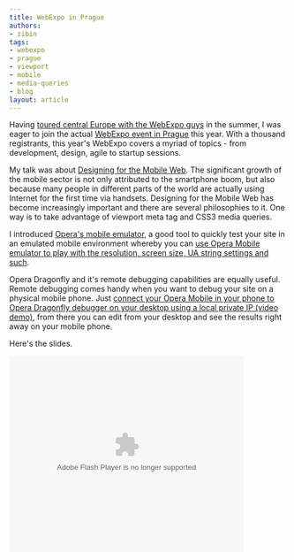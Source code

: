 ```yaml
---
title: WebExpo in Prague
authors:
- zibin
tags:
- webexpo
- prague
- viewport
- mobile
- media-queries
- blog
layout: article
---
```

<p>
Having <a href="http://my.opera.com/ODIN/blog/opera-on-the-road-in-bratislava-budapest-vienna">toured central Europe with the WebExpo guys</a> in the summer, I was eager to join the actual <a href="http://webexpo.net">WebExpo event in Prague</a> this year. With a thousand registrants, this year&#39;s WebExpo covers a myriad of topics - from development, design, agile to startup sessions.
</p>
<p>
My talk was about <a href="http://webexpo.net/talk/designing-for-the-mobile-web/">Designing for the Mobile Web</a>. The significant growth of the mobile sector is not only attributed to the smartphone boom, but also because many people in different parts of the world are actually using Internet for the first time via handsets. Designing for the Mobile Web has become increasingly important and there are several philosophies to it. One way is to take advantage of viewport meta tag and CSS3 media queries.
</p>
<p>
I introduced <a href="http://www.opera.com/developer/tools/">Opera&#39;s mobile emulator</a>, a good tool to quickly test your site in an emulated mobile environment whereby you can <a href="http://dev.opera.com/articles/view/opera-mobile-10-widgets-mobile-emulator-desktop/">use Opera Mobile emulator to play with the resolution, screen size, UA string settings and such</a>.
</p>
<p>
Opera Dragonfly and it&#39;s remote debugging capabilities are equally useful. Remote debugging comes handy when you want to debug your site on a physical mobile phone. Just <a href="http://my.opera.com/ODIN/blog/opera-mobile-10-and-its-remote-debugging-party-trick">connect your Opera Mobile in your phone to Opera Dragonfly debugger on your desktop using a local private IP (video demo)</a>, from there you can edit from your desktop and see the results right away on your mobile phone.
</p>
<p>
Here&#39;s the slides.
</p>
<object id="__sse5287950" width="425" height="355"><param name="movie" value="http://static.slidesharecdn.com/swf/ssplayer2.swf?doc=designingforthemobileweb-100926004405-phpapp01&amp;stripped_title=designing-for-the-mobile-web&amp;userName=zibin" /><param name="allowFullScreen" value="true" /><param name="allowScriptAccess" value="never" /><embed name="__sse5287950" src="http://static.slidesharecdn.com/swf/ssplayer2.swf?doc=designingforthemobileweb-100926004405-phpapp01&amp;stripped_title=designing-for-the-mobile-web&amp;userName=zibin" type="application/x-shockwave-flash" allowfullscreen="true" width="425" height="355" allowscriptaccess="never" /></object>

